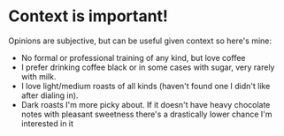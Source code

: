 # Context is important!

Opinions are subjective, but can be useful given context so here's mine:  
* No formal or professional training of any kind, but love coffee
* I prefer drinking coffee black or in some cases with sugar, very rarely with milk.
* I love light/medium roasts of all kinds (haven't found one I didn't like after dialing in).
* Dark roasts I'm more picky about. If it doesn't have heavy chocolate notes with pleasant sweetness there's a drastically lower chance I'm interested in it
